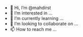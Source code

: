 - 👋 Hi, I’m @mahdirst
- 👀 I’m interested in ...
- 🌱 I’m currently learning ...
- 💞️ I’m looking to collaborate on ...
- 📫 How to reach me ...

<!---
mahdirst/mahdirst is a ✨ special ✨ repository because its `README.md` (this file) appears on your GitHub profile.
You can click the Preview link to take a look at your changes.
--->
